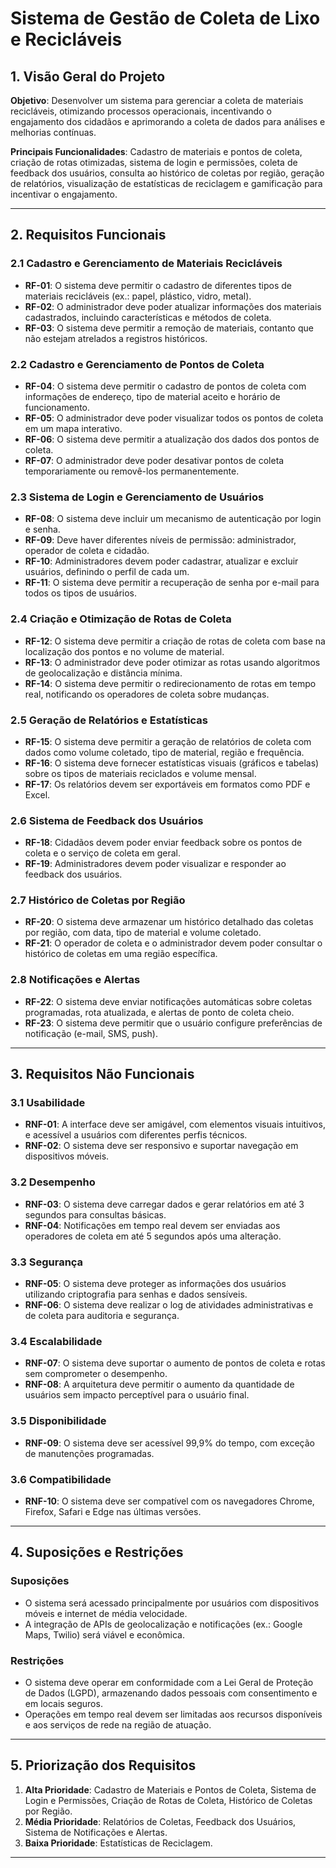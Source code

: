 # Sistema de Gestão de Coleta de Lixo e Recicláveis

## 1. Visão Geral do Projeto

**Objetivo**: Desenvolver um sistema para gerenciar a coleta de materiais recicláveis, otimizando processos operacionais, incentivando o engajamento dos cidadãos e aprimorando a coleta de dados para análises e melhorias contínuas.

**Principais Funcionalidades**: Cadastro de materiais e pontos de coleta, criação de rotas otimizadas, sistema de login e permissões, coleta de feedback dos usuários, consulta ao histórico de coletas por região, geração de relatórios, visualização de estatísticas de reciclagem e gamificação para incentivar o engajamento.

---

## 2. Requisitos Funcionais

### 2.1 Cadastro e Gerenciamento de Materiais Recicláveis
- **RF-01**: O sistema deve permitir o cadastro de diferentes tipos de materiais recicláveis (ex.: papel, plástico, vidro, metal).
- **RF-02**: O administrador deve poder atualizar informações dos materiais cadastrados, incluindo características e métodos de coleta.
- **RF-03**: O sistema deve permitir a remoção de materiais, contanto que não estejam atrelados a registros históricos.

### 2.2 Cadastro e Gerenciamento de Pontos de Coleta
- **RF-04**: O sistema deve permitir o cadastro de pontos de coleta com informações de endereço, tipo de material aceito e horário de funcionamento.
- **RF-05**: O administrador deve poder visualizar todos os pontos de coleta em um mapa interativo.
- **RF-06**: O sistema deve permitir a atualização dos dados dos pontos de coleta.
- **RF-07**: O administrador deve poder desativar pontos de coleta temporariamente ou removê-los permanentemente.

### 2.3 Sistema de Login e Gerenciamento de Usuários
- **RF-08**: O sistema deve incluir um mecanismo de autenticação por login e senha.
- **RF-09**: Deve haver diferentes níveis de permissão: administrador, operador de coleta e cidadão.
- **RF-10**: Administradores devem poder cadastrar, atualizar e excluir usuários, definindo o perfil de cada um.
- **RF-11**: O sistema deve permitir a recuperação de senha por e-mail para todos os tipos de usuários.

### 2.4 Criação e Otimização de Rotas de Coleta
- **RF-12**: O sistema deve permitir a criação de rotas de coleta com base na localização dos pontos e no volume de material.
- **RF-13**: O administrador deve poder otimizar as rotas usando algoritmos de geolocalização e distância mínima.
- **RF-14**: O sistema deve permitir o redirecionamento de rotas em tempo real, notificando os operadores de coleta sobre mudanças.

### 2.5 Geração de Relatórios e Estatísticas
- **RF-15**: O sistema deve permitir a geração de relatórios de coleta com dados como volume coletado, tipo de material, região e frequência.
- **RF-16**: O sistema deve fornecer estatísticas visuais (gráficos e tabelas) sobre os tipos de materiais reciclados e volume mensal.
- **RF-17**: Os relatórios devem ser exportáveis em formatos como PDF e Excel.

### 2.6 Sistema de Feedback dos Usuários
- **RF-18**: Cidadãos devem poder enviar feedback sobre os pontos de coleta e o serviço de coleta em geral.
- **RF-19**: Administradores devem poder visualizar e responder ao feedback dos usuários.

### 2.7 Histórico de Coletas por Região
- **RF-20**: O sistema deve armazenar um histórico detalhado das coletas por região, com data, tipo de material e volume coletado.
- **RF-21**: O operador de coleta e o administrador devem poder consultar o histórico de coletas em uma região específica.

### 2.8 Notificações e Alertas
- **RF-22**: O sistema deve enviar notificações automáticas sobre coletas programadas, rota atualizada, e alertas de ponto de coleta cheio.
- **RF-23**: O sistema deve permitir que o usuário configure preferências de notificação (e-mail, SMS, push).

---

## 3. Requisitos Não Funcionais

### 3.1 Usabilidade
- **RNF-01**: A interface deve ser amigável, com elementos visuais intuitivos, e acessível a usuários com diferentes perfis técnicos.
- **RNF-02**: O sistema deve ser responsivo e suportar navegação em dispositivos móveis.

### 3.2 Desempenho
- **RNF-03**: O sistema deve carregar dados e gerar relatórios em até 3 segundos para consultas básicas.
- **RNF-04**: Notificações em tempo real devem ser enviadas aos operadores de coleta em até 5 segundos após uma alteração.

### 3.3 Segurança
- **RNF-05**: O sistema deve proteger as informações dos usuários utilizando criptografia para senhas e dados sensíveis.
- **RNF-06**: O sistema deve realizar o log de atividades administrativas e de coleta para auditoria e segurança.

### 3.4 Escalabilidade
- **RNF-07**: O sistema deve suportar o aumento de pontos de coleta e rotas sem comprometer o desempenho.
- **RNF-08**: A arquitetura deve permitir o aumento da quantidade de usuários sem impacto perceptível para o usuário final.

### 3.5 Disponibilidade
- **RNF-09**: O sistema deve ser acessível 99,9% do tempo, com exceção de manutenções programadas.

### 3.6 Compatibilidade
- **RNF-10**: O sistema deve ser compatível com os navegadores Chrome, Firefox, Safari e Edge nas últimas versões.

---

## 4. Suposições e Restrições

### Suposições
- O sistema será acessado principalmente por usuários com dispositivos móveis e internet de média velocidade.
- A integração de APIs de geolocalização e notificações (ex.: Google Maps, Twilio) será viável e econômica.

### Restrições
- O sistema deve operar em conformidade com a Lei Geral de Proteção de Dados (LGPD), armazenando dados pessoais com consentimento e em locais seguros.
- Operações em tempo real devem ser limitadas aos recursos disponíveis e aos serviços de rede na região de atuação.

---

## 5. Priorização dos Requisitos

1. **Alta Prioridade**: Cadastro de Materiais e Pontos de Coleta, Sistema de Login e Permissões, Criação de Rotas de Coleta, Histórico de Coletas por Região.
2. **Média Prioridade**: Relatórios de Coletas, Feedback dos Usuários, Sistema de Notificações e Alertas.
3. **Baixa Prioridade**: Estatísticas de Reciclagem.

---
